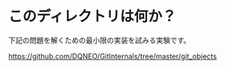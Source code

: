# このディレクトリは何か？

下記の問題を解くための最小限の実装を試みる実験です。

https://github.com/DQNEO/GitInternals/tree/master/git_objects
